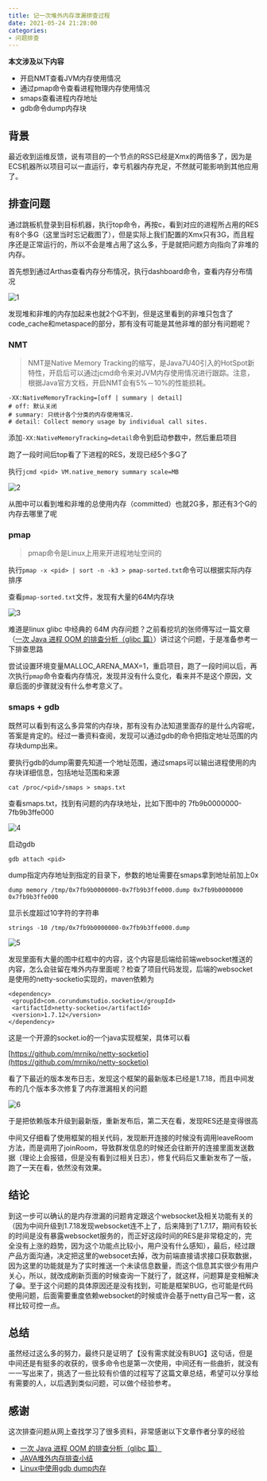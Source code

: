 ```yaml
---
title: 记一次堆外内存泄漏排查过程
date: 2021-05-24 21:28:00
categories: 
- 问题排查
---
```


**本文涉及以下内容**

*   开启NMT查看JVM内存使用情况
*   通过pmap命令查看进程物理内存使用情况
*   smaps查看进程内存地址
*   gdb命令dump内存块

## 背景
最近收到运维反馈，说有项目的一个节点的RSS已经是Xmx的两倍多了，因为是ECS机器所以项目可以一直运行，幸亏机器内存充足，不然就可能影响到其他应用了。

## 排查问题
通过跳板机登录到目标机器，执行top命令，再按c，看到对应的进程所占用的RES有8个多G（这里当时忘记截图了），但是实际上我们配置的Xmx只有3G，而且程序还是正常运行的，所以不会是堆占用了这么多，于是就把问题方向指向了非堆的内存。

首先想到通过Arthas查看内存分布情况，执行dashboard命令，查看内存分布情况

![1](https://imgs.doodl6.com/problem/record-once-no-heap-oom/1.png)

发现堆和非堆的内存加起来也就2个G不到，但是这里看到的非堆只包含了code_cache和metaspace的部分，那有没有可能是其他非堆的部分有问题呢？

<!--more-->

### NMT

> NMT是Native Memory Tracking的缩写，是Java7U40引入的HotSpot新特性，开启后可以通过jcmd命令来对JVM内存使用情况进行跟踪。注意，根据Java官方文档，开启NMT会有5%－10%的性能损耗。

```
-XX:NativeMemoryTracking=[off | summary | detail]  
# off: 默认关闭 
# summary: 只统计各个分类的内存使用情况.
# detail: Collect memory usage by individual call sites.
```

添加`-XX:NativeMemoryTracking=detail`命令到启动参数中，然后重启项目

跑了一段时间后top看了下进程的RES，发现已经5个多G了

执行`jcmd <pid> VM.native_memory summary scale=MB`

![2](https://imgs.doodl6.com/problem/record-once-no-heap-oom/2.png)

从图中可以看到堆和非堆的总使用内存（committed）也就2G多，那还有3个G的内存去哪里了呢

### pmap

> pmap命令是Linux上用来开进程地址空间的

执行`pmap -x <pid> | sort -n -k3 > pmap-sorted.txt`命令可以根据实际内存排序

查看`pmap-sorted.txt`文件，发现有大量的64M内存块

![3](https://imgs.doodl6.com/problem/record-once-no-heap-oom/3.png)

难道是linux glibc 中经典的 64M 内存问题？之前看挖坑的张师傅写过一篇文章（[一次 Java 进程 OOM 的排查分析（glibc 篇）](https://club.perfma.com/article/1709425?last=1714757&type=parent)）讲过这个问题，于是准备参考一下排查思路

尝试设置环境变量MALLOC_ARENA_MAX=1，重启项目，跑了一段时间以后，再次执行`pmap`命令查看内存情况，发现并没有什么变化，看来并不是这个原因，文章后面的步骤就没有什么参考意义了。

### smaps + gdb

既然可以看到有这么多异常的内存块，那有没有办法知道里面存的是什么内容呢，答案是肯定的。经过一番资料查阅，发现可以通过gdb的命令把指定地址范围的内存块dump出来。

要执行gdb的dump需要先知道一个地址范围，通过smaps可以输出进程使用的内存块详细信息，包括地址范围和来源

```
cat /proc/<pid>/smaps > smaps.txt
```

查看smaps.txt，找到有问题的内存块地址，比如下图中的 7fb9b0000000-7fb9b3ffe000

![4](https://imgs.doodl6.com/problem/record-once-no-heap-oom/4.png)

启动gdb

```
gdb attach <pid>
```

dump指定内存地址到指定的目录下，参数的地址需要在smaps拿到地址前加上0x

``` 
dump memory /tmp/0x7fb9b0000000-0x7fb9b3ffe000.dump 0x7fb9b0000000 0x7fb9b3ffe000
```

显示长度超过10字符的字符串

```
strings -10 /tmp/0x7fb9b0000000-0x7fb9b3ffe000.dump
```

![5](https://imgs.doodl6.com/problem/record-once-no-heap-oom/5.png)

发现里面有大量的图中红框中的内容，这个内容是后端给前端websocket推送的内容，怎么会驻留在堆外内存里面呢？检查了项目代码发现，后端的websocket是使用的netty-socketio实现的，maven依赖为

```
<dependency>
 <groupId>com.corundumstudio.socketio</groupId>
 <artifactId>netty-socketio</artifactId>
 <version>1.7.12</version>
</dependency>
```

这是一个开源的socket.io的一个java实现框架，具体可以看

[https://github.com/mrniko/netty-socketio](https://github.com/mrniko/netty-socketio)

看了下最近的版本发布日志，发现这个框架的最新版本已经是1.7.18，而且中间发布的几个版本多次修复了内存泄漏相关的问题

![6](https://imgs.doodl6.com/problem/record-once-no-heap-oom/6.png)

于是把依赖版本升级到最新版，重新发布后，第二天在看，发现RES还是变得很高

中间又仔细看了使用框架的相关代码，发现断开连接的时候没有调用leaveRoom方法，而是调用了joinRoom，导致群发信息的时候还会往断开的连接里面发送数据（理论上会报错，但是没有看到过相关日志），修复代码后又重新发布了一版，跑了一天在看，依然没有效果。

## 结论

到这一步可以确认的是内存泄漏的问题肯定跟这个websocket及相关功能有关的（因为中间升级到1.7.18发现websocket连不上了，后来降到了1.7.17，期间有较长的时间是没有暴露websocket服务的，而正好这段时间的RES是非常稳定的，完全没有上涨的趋势，因为这个功能点比较小，用户没有什么感知），最后，经过跟产品方面沟通，决定把这里的websocet去掉，改为前端直接请求接口获取数据，因为这里的功能就是为了实时推送一个未读信息数量，而这个信息其实很少有用户关心，所以，就改成刷新页面的时候查询一下就行了，就这样，问题算是变相解决了😁。至于这个问题的具体原因还是没有找到，可能是框架BUG，也可能是代码使用问题，后面需要重度依赖websocket的时候或许会基于netty自己写一套，这样比较可控一点。

## 总结

虽然经过这么多的努力，最终只是证明了【没有需求就没有BUG】这句话，但是中间还是有挺多的收获的，很多命令也是第一次使用，中间还有一些曲折，就没有一一写出来了，挑选了一些比较有价值的过程写了这篇文章总结，希望可以分享给有需要的人，以后遇到类似问题，可以做个经验参考。

## 感谢

这次排查问题从网上查找学习了很多资料，非常感谢以下文章作者分享的经验

- [一次 Java 进程 OOM 的排查分析（glibc 篇）](https://club.perfma.com/article/1709425?last=1714757&type=parent)
- [JAVA堆外内存排查小结](https://zhuanlan.zhihu.com/p/60976273)
- [Linux中使用gdb dump内存](https://blog.csdn.net/qq_36119192/article/details/96474833)
